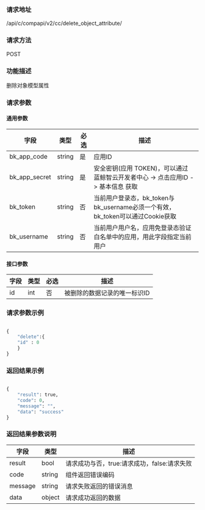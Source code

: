 
### 请求地址

/api/c/compapi/v2/cc/delete_object_attribute/



### 请求方法

POST


### 功能描述

删除对象模型属性

### 请求参数


#### 通用参数

| 字段 | 类型 | 必选 |  描述 |
|-----------|------------|--------|------------|
| bk_app_code  |  string    | 是 | 应用ID     |
| bk_app_secret|  string    | 是 | 安全密钥(应用 TOKEN)，可以通过 蓝鲸智云开发者中心 -&gt; 点击应用ID -&gt; 基本信息 获取 |
| bk_token     |  string    | 否 | 当前用户登录态，bk_token与bk_username必须一个有效，bk_token可以通过Cookie获取 |
| bk_username  |  string    | 否 | 当前用户用户名，应用免登录态验证白名单中的应用，用此字段指定当前用户 |

#### 接口参数

| 字段  |  类型       | 必选   |  描述                         |
|-------|-------------|--------|-------------------------------|
| id    | int         | 否     | 被删除的数据记录的唯一标识ID  |


### 请求参数示例

```python

{
    "delete":{
    "id" : 0
    }    
}
```


### 返回结果示例

```python

{
    "result": true,
    "code": 0,
    "message": "",
    "data": "success"
}
```

### 返回结果参数说明

| 字段      | 类型      | 描述      |
|-----------|-----------|-----------|
| result    | bool      | 请求成功与否，true:请求成功，false:请求失败 |
| code      | string    | 组件返回错误编码 |
| message   | string    | 请求失败返回的错误消息 |
| data      | object    | 请求成功返回的数据 |
